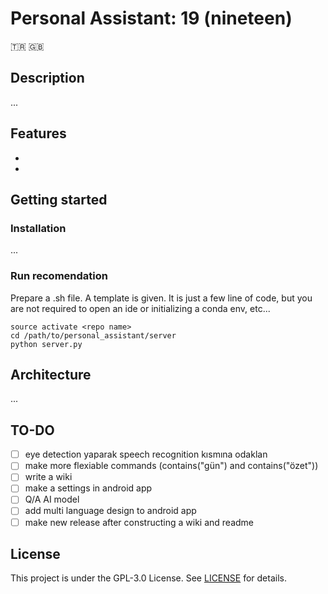 # Personal Assistant: 19 (nineteen)
🇹🇷 🇬🇧

## Description
...

## Features
- 
- 

## Getting started
### Installation
...

### Run recomendation
Prepare a .sh file. A template is given. It is just a few line of code, but you are not required to open an ide or initializing a conda env, etc...
```
source activate <repo name>
cd /path/to/personal_assistant/server
python server.py
```

## Architecture
...

## TO-DO
- [ ] eye detection yaparak speech recognition kısmına odaklan
- [ ] make more flexiable commands (contains("gün") and contains("özet"))
- [ ] write a wiki
- [ ] make a settings in android app
- [ ] Q/A AI model
- [ ] add multi language design to android app
- [ ] make new release after constructing a wiki and readme

## License 
This project is under the GPL-3.0 License. See [LICENSE](LICENSE) for details.
